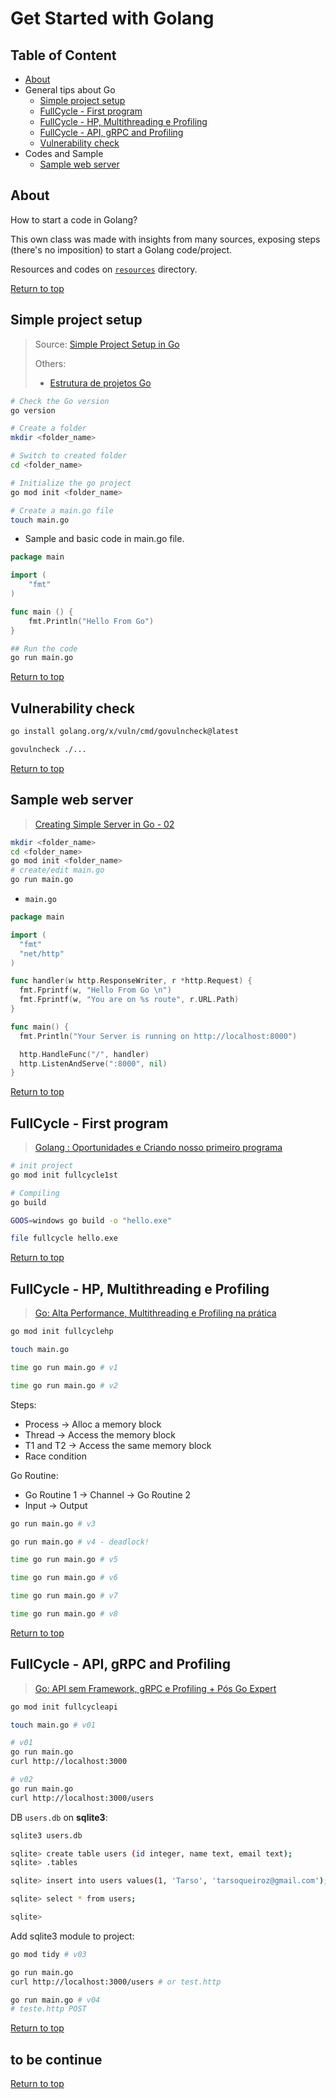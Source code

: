 # Get Started with Golang

## Table of Content

- [About](#about)
- General tips about Go
  - [Simple project setup](#simple-project-setup)
  - [FullCycle - First program](#fullcycle---first-program)
  - [FullCycle - HP, Multithreading e Profiling](#fullcycle---hp-multithreading-e-profiling)
  - [FullCycle - API, gRPC and Profiling](#fullcycle---api-grpc-and-profiling)
  - [Vulnerability check](#vulnerability-check)
- Codes and Sample
  - [Sample web server](#sample-web-server)

## About

How to start a code in Golang?

This own class was made with insights from many sources, exposing steps (there's no imposition) to start a Golang code/project.

Resources and codes on [`resources`](./resources/) directory.

[Return to top](#get-started-with-golang)

## Simple project setup

> Source: [Simple Project Setup in Go](https://dev.to/anuragaffection/simple-project-setup-in-go-43en)
>
> Others:
>
> - [Estrutura de projetos Go](https://dev.to/erick_tmr/estrutura-de-projetos-go-4o7l)

```sh
# Check the Go version
go version 

# Create a folder
mkdir <folder_name>

# Switch to created folder
cd <folder_name>

# Initialize the go project
go mod init <folder_name>

# Create a main.go file
touch main.go
```

- Sample and basic code in main.go file.

```go
package main 

import (
    "fmt"
)

func main () {
    fmt.Println("Hello From Go")
}
```

```sh
## Run the code
go run main.go 
```

[Return to top](#get-started-with-golang)

## Vulnerability check

```sh
go install golang.org/x/vuln/cmd/govulncheck@latest

govulncheck ./...
```

[Return to top](#get-started-with-golang)

## Sample web server

> [Creating Simple Server in Go - 02](https://dev.to/anuragaffection/creating-simple-server-in-go-53b5)

```sh
mkdir <folder_name>
cd <folder_name>
go mod init <folder_name>
# create/edit main.go
go run main.go
```

- `main.go`

```go
package main

import (
  "fmt"
  "net/http"
)

func handler(w http.ResponseWriter, r *http.Request) {
  fmt.Fprintf(w, "Hello From Go \n")
  fmt.Fprintf(w, "You are on %s route", r.URL.Path)
}

func main() {
  fmt.Println("Your Server is running on http://localhost:8000")

  http.HandleFunc("/", handler)
  http.ListenAndServe(":8000", nil)
}
```

[Return to top](#get-started-with-golang)

## FullCycle - First program

> [Golang : Oportunidades e Criando nosso primeiro programa](https://www.youtube.com/watch?v=TGnyHDPe3sA)

```sh
# init project
go mod init fullcycle1st

# Compiling
go build 

GOOS=windows go build -o "hello.exe"

file fullcycle hello.exe
```

[Return to top](#get-started-with-golang)

## FullCycle - HP, Multithreading e Profiling

> [Go: Alta Performance, Multithreading e Profiling na prática](https://www.youtube.com/watch?v=Yk_dp-X7c6s)

```sh
go mod init fullcyclehp

touch main.go

time go run main.go # v1

time go run main.go # v2
```

Steps:

- Process -> Alloc a memory block
- Thread -> Access the memory block
- T1 and T2 -> Access the same memory block
- Race condition

Go Routine:

- Go Routine 1 -> Channel -> Go Routine 2
- Input -> Output

```sh
go run main.go # v3

go run main.go # v4 - deadlock!

time go run main.go # v5

time go run main.go # v6

time go run main.go # v7

time go run main.go # v8
```

[Return to top](#get-started-with-golang)

## FullCycle - API, gRPC and Profiling

> [Go: API sem Framework, gRPC e Profiling + Pós Go Expert](https://www.youtube.com/watch?v=4w1pXqJMoA0)

```sh
go mod init fullcycleapi

touch main.go # v01

# v01
go run main.go
curl http://localhost:3000

# v02
go run main.go
curl http://localhost:3000/users
```

DB `users.db` on **sqlite3**:

```sh
sqlite3 users.db

sqlite> create table users (id integer, name text, email text);
sqlite> .tables

sqlite> insert into users values(1, 'Tarso', 'tarsoqueiroz@gmail.com');

sqlite> select * from users;

sqlite>
```

Add sqlite3 module to project:

```sh
go mod tidy # v03

go run main.go
curl http://localhost:3000/users # or test.http

go run main.go # v04
# teste.http POST
```

[Return to top](#get-started-with-golang)

## to be continue

[Return to top](#get-started-with-golang)
